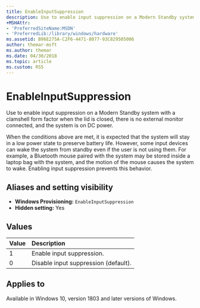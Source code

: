 ```yaml
---
title: EnableInputSuppression
description: Use to enable input suppression on a Modern Standby system with a clamshell form factor when the lid is closed, there is no external monitor connected, and the system is on DC power.
+MSHAttr: 
- 'PreferredSiteName:MSDN' 
- 'PreferredLib:/library/windows/hardware' 
ms.assetid: B96E275A-C2F6-4471-8077-93C829505006 
author: themar-msft
ms.author: themar
ms.date: 04/30/2018 
ms.topic: article 
ms.custom: RS5
---
```

# EnableInputSuppression

Use to enable input suppression on a Modern Standby system with a clamshell form factor when the lid is closed, there is no external monitor connected, and the system is on DC power.

When the conditions above are met, it is expected that the system will stay in a low power state to preserve battery life. However, some input devices can wake the system from standby even if the user is not using them. For example, a Bluetooth mouse paired with the system may be stored inside a laptop bag with the system, and the motion of the mouse causes the system to wake. Enabling input suppression prevents this behavior.

## Aliases and setting visibility

* **Windows Provisioning:** `EnableInputSuppression`
* **Hidden setting:** Yes

## Values

| Value                 | Description                                    |
|:----------------------|:-----------------------------------------------|
| 1                     | Enable input suppression. |
| 0                     | Disable input suppression (default). |

## Applies to

Available in Windows 10, version 1803 and later versions of Windows.
